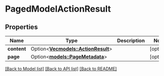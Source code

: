 # PagedModelActionResult

## Properties

Name | Type | Description | Notes
------------ | ------------- | ------------- | -------------
**content** | Option<[**Vec<models::ActionResult>**](ActionResult.md)> |  | [optional]
**page** | Option<[**models::PageMetadata**](PageMetadata.md)> |  | [optional]

[[Back to Model list]](../README.md#documentation-for-models) [[Back to API list]](../README.md#documentation-for-api-endpoints) [[Back to README]](../README.md)


